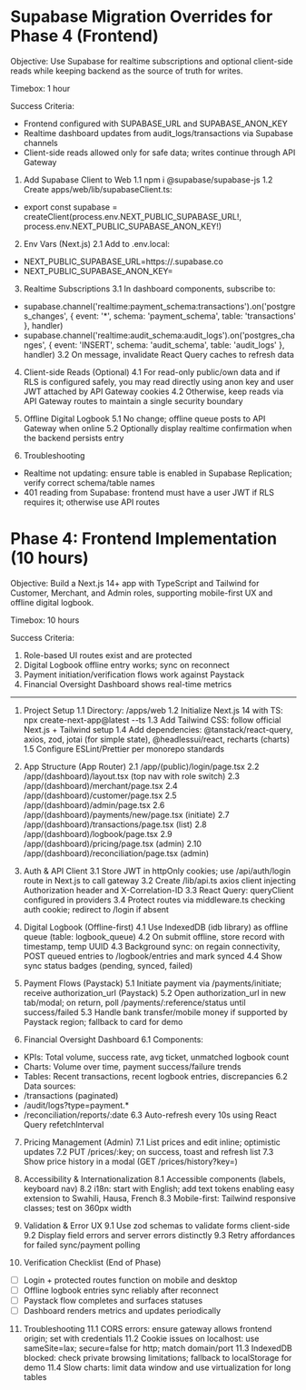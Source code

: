# Supabase Migration Overrides for Phase 4 (Frontend)

Objective: Use Supabase for realtime subscriptions and optional client-side reads while keeping backend as the source of truth for writes.

Timebox: 1 hour

Success Criteria:
- Frontend configured with SUPABASE_URL and SUPABASE_ANON_KEY
- Realtime dashboard updates from audit_logs/transactions via Supabase channels
- Client-side reads allowed only for safe data; writes continue through API Gateway

1) Add Supabase Client to Web
1.1 npm i @supabase/supabase-js
1.2 Create apps/web/lib/supabaseClient.ts:
- export const supabase = createClient(process.env.NEXT_PUBLIC_SUPABASE_URL!, process.env.NEXT_PUBLIC_SUPABASE_ANON_KEY!)

2) Env Vars (Next.js)
2.1 Add to .env.local:
- NEXT_PUBLIC_SUPABASE_URL=https://<project-ref>.supabase.co
- NEXT_PUBLIC_SUPABASE_ANON_KEY=<anon-key>

3) Realtime Subscriptions
3.1 In dashboard components, subscribe to:
- supabase.channel('realtime:payment_schema:transactions').on('postgres_changes', { event: '*', schema: 'payment_schema', table: 'transactions' }, handler)
- supabase.channel('realtime:audit_schema:audit_logs').on('postgres_changes', { event: 'INSERT', schema: 'audit_schema', table: 'audit_logs' }, handler)
3.2 On message, invalidate React Query caches to refresh data

4) Client-side Reads (Optional)
4.1 For read-only public/own data and if RLS is configured safely, you may read directly using anon key and user JWT attached by API Gateway cookies
4.2 Otherwise, keep reads via API Gateway routes to maintain a single security boundary

5) Offline Digital Logbook
5.1 No change; offline queue posts to API Gateway when online
5.2 Optionally display realtime confirmation when the backend persists entry

6) Troubleshooting
- Realtime not updating: ensure table is enabled in Supabase Replication; verify correct schema/table names
- 401 reading from Supabase: frontend must have a user JWT if RLS requires it; otherwise use API routes

# Phase 4: Frontend Implementation (10 hours)

Objective: Build a Next.js 14+ app with TypeScript and Tailwind for Customer, Merchant, and Admin roles, supporting mobile-first UX and offline digital logbook.

Timebox: 10 hours

Success Criteria:
1) Role-based UI routes exist and are protected
2) Digital Logbook offline entry works; sync on reconnect
3) Payment initiation/verification flows work against Paystack
4) Financial Oversight Dashboard shows real-time metrics

---

1. Project Setup
1.1 Directory: /apps/web
1.2 Initialize Next.js 14 with TS: npx create-next-app@latest --ts
1.3 Add Tailwind CSS: follow official Next.js + Tailwind setup
1.4 Add dependencies: @tanstack/react-query, axios, zod, jotai (for simple state), @headlessui/react, recharts (charts)
1.5 Configure ESLint/Prettier per monorepo standards

2. App Structure (App Router)
2.1 /app/(public)/login/page.tsx
2.2 /app/(dashboard)/layout.tsx (top nav with role switch)
2.3 /app/(dashboard)/merchant/page.tsx
2.4 /app/(dashboard)/customer/page.tsx
2.5 /app/(dashboard)/admin/page.tsx
2.6 /app/(dashboard)/payments/new/page.tsx (initiate)
2.7 /app/(dashboard)/transactions/page.tsx (list)
2.8 /app/(dashboard)/logbook/page.tsx
2.9 /app/(dashboard)/pricing/page.tsx (admin)
2.10 /app/(dashboard)/reconciliation/page.tsx (admin)

3. Auth & API Client
3.1 Store JWT in httpOnly cookies; use /api/auth/login route in Next.js to call gateway
3.2 Create /lib/api.ts axios client injecting Authorization header and X-Correlation-ID
3.3 React Query: queryClient configured in providers
3.4 Protect routes via middleware.ts checking auth cookie; redirect to /login if absent

4. Digital Logbook (Offline-first)
4.1 Use IndexedDB (idb library) as offline queue (table: logbook_queue)
4.2 On submit offline, store record with timestamp, temp UUID
4.3 Background sync: on regain connectivity, POST queued entries to /logbook/entries and mark synced
4.4 Show sync status badges (pending, synced, failed)

5. Payment Flows (Paystack)
5.1 Initiate payment via /payments/initiate; receive authorization_url (Paystack)
5.2 Open authorization_url in new tab/modal; on return, poll /payments/:reference/status until success/failed
5.3 Handle bank transfer/mobile money if supported by Paystack region; fallback to card for demo

6. Financial Oversight Dashboard
6.1 Components:
- KPIs: Total volume, success rate, avg ticket, unmatched logbook count
- Charts: Volume over time, payment success/failure trends
- Tables: Recent transactions, recent logbook entries, discrepancies
6.2 Data sources:
- /transactions (paginated)
- /audit/logs?type=payment.*
- /reconciliation/reports/:date
6.3 Auto-refresh every 10s using React Query refetchInterval

7. Pricing Management (Admin)
7.1 List prices and edit inline; optimistic updates
7.2 PUT /prices/:key; on success, toast and refresh list
7.3 Show price history in a modal (GET /prices/history?key=)

8. Accessibility & Internationalization
8.1 Accessible components (labels, keyboard nav)
8.2 i18n: start with English; add text tokens enabling easy extension to Swahili, Hausa, French
8.3 Mobile-first: Tailwind responsive classes; test on 360px width

9. Validation & Error UX
9.1 Use zod schemas to validate forms client-side
9.2 Display field errors and server errors distinctly
9.3 Retry affordances for failed sync/payment polling

10. Verification Checklist (End of Phase)
- [ ] Login + protected routes function on mobile and desktop
- [ ] Offline logbook entries sync reliably after reconnect
- [ ] Paystack flow completes and surfaces statuses
- [ ] Dashboard renders metrics and updates periodically

11. Troubleshooting
11.1 CORS errors: ensure gateway allows frontend origin; set with credentials
11.2 Cookie issues on localhost: use sameSite=lax; secure=false for http; match domain/port
11.3 IndexedDB blocked: check private browsing limitations; fallback to localStorage for demo
11.4 Slow charts: limit data window and use virtualization for long tables

